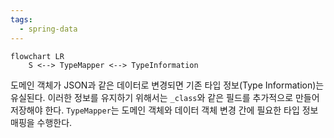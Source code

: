 ```yaml
---
tags:
  - spring-data
---
```


```mermaid
flowchart LR
	S <--> TypeMapper <--> TypeInformation
```

도메인 객체가 JSON과 같은 데이터로 변경되면 기존 타입 정보(Type Information)는 유실된다.
이러한 정보를 유지하기 위해서는 `_class`와 같은 필드를 추가적으로 만들어 저장해야 한다.
`TypeMapper`는 도메인 객체와 데이터 객체 변경 간에 필요한 타입 정보 매핑을 수행한다.

